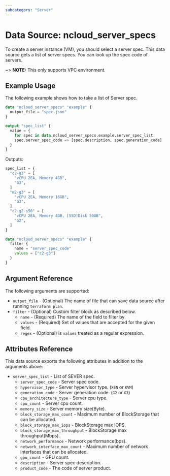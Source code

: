 ```yaml
---
subcategory: "Server"
---
```



# Data Source: ncloud_server_specs

To create a server instance (VM), you should select a server spec. This data source gets a list of server specs. You can look up the spec code of servers.

~> **NOTE:** This only supports VPC environment.

## Example Usage

The following example shows how to take a list of Server spec.

```terraform
data "ncloud_server_specs" "example" {
  output_file = "spec.json" 
}

output "spec_list" {
  value = {
    for spec in data.ncloud_server_specs.example.server_spec_list:
    spec.server_spec_code => [spec.description, spec.generation_code]
  }
}
```

Outputs: 
```terraform
spec_list = {
  "c2-g3" = [
    "vCPU 2EA, Memory 4GB",
    "G3",
  ]
  "m2-g3" = [
    "vCPU 2EA, Memory 16GB",
    "G3",
  ]
  "c2-g2-s50" = [
    "vCPU 2EA, Memory 4GB, [SSD]Disk 50GB",
    "G2",
  ]
}
```

```terraform
data "ncloud_server_specs" "example" {
  filter {
    name = "server_spec_code"
    values = ["c2-g3"]
  }
}
```

## Argument Reference

The following arguments are supported:

* `output_file` - (Optional) The name of file that can save data source after running `terraform plan`.
* `filter` - (Optional) Custom filter block as described below.
  * `name` - (Required) The name of the field to filter by
  * `values` - (Required) Set of values that are accepted for the given field.
  * `regex` - (Optional) is `values` treated as a regular expression.

## Attributes Reference

This data source exports the following attributes in addition to the arguments above:

* `server_spec_list` - List of SEVER spec.
  * `server_spec_code` - Server spec code.
  * `hypervisor_type` - Server hypervisor type. (`XEN` or `KVM`)
  * `generation_code` - Server generation code. (`G2` or `G3`)
  * `cpu_architecture_type` - Server cpu type.
  * `cpu_count` - Server cpu count.
  * `memory_size` - Server memory size(Byte).
  * `block_storage_max_count` - Maximum number of BlockStorage that can be allocated. 
  * `block_storage_max_iops` - BlockStorage max IOPS.
  * `block_storage_max_throughput` - BlockStorage max throughput(Mbps).
  * `network_performance` - Network performance(bps).
  * `network_interface_max_count` - Maximum number of network interfaces that can be allocated.
  * `gpu_count` - GPU count.
  * `description` - Server spec description.
  * `product_code` - The code of server product.
